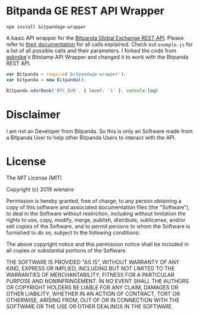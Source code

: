 # Bitpanda GE REST API Wrapper

    npm install bitpandage-wrapper

A basic API wrapper for the [Bitpanda Global Exchange REST API](https://developers.bitpanda.com/exchange/). Please refer to [their documentation](https://developers.bitpanda.com/exchange/) for all calls explained. Check out `example.js` for a list of all possible calls and their parameters.
I forked the code from [askmike](https://github.com/askmike/bitstamp)'s Bitstamp API Wrapper and changed it to work with the Bitpanda REST API.

```javascript
var Bitpanda = require('bitpandage-wrapper');
var bitpanda = new Bitpanda();

Bitpanda.oderBook('BTC_EUR', { level: '1' }, console.log)
```
# Disclaimer
I am not an Developer from Bitpanda. So this is only an Software made from a Bitpanda User to help other Bitpanda Users to interact with the API.
# License

The MIT License (MIT)

Copyright (c) 2019 wienans

Permission is hereby granted, free of charge, to any person obtaining a copy of this software and associated documentation files (the "Software"), to deal in the Software without restriction, including without limitation the rights to use, copy, modify, merge, publish, distribute, sublicense, and/or sell copies of the Software, and to permit persons to whom the Software is furnished to do so, subject to the following conditions:

The above copyright notice and this permission notice shall be included in all copies or substantial portions of the Software.

THE SOFTWARE IS PROVIDED "AS IS", WITHOUT WARRANTY OF ANY KIND, EXPRESS OR IMPLIED, INCLUDING BUT NOT LIMITED TO THE WARRANTIES OF MERCHANTABILITY, FITNESS FOR A PARTICULAR PURPOSE AND NONINFRINGEMENT. IN NO EVENT SHALL THE AUTHORS OR COPYRIGHT HOLDERS BE LIABLE FOR ANY CLAIM, DAMAGES OR OTHER LIABILITY, WHETHER IN AN ACTION OF CONTRACT, TORT OR OTHERWISE, ARISING FROM, OUT OF OR IN CONNECTION WITH THE SOFTWARE OR THE USE OR OTHER DEALINGS IN THE SOFTWARE.
